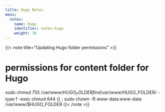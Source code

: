 ```yaml
---
title: Hugo Notes
menu:
  notes:
    name: Hugo
    identifier: notes-hugo
    weight: 30
---
```


{{< note title="Updating Hugo folder permissions" >}}
# permissions for content folder for Hugo
sudo chmod 755 /var/www/$HUGO_FOLDER
find /var/www/$HUGO_FOLDER/ -type f -exec chmod 644 {} \;
sudo chown -R www-data:www-data /var/www/$HUGO_FOLDER
{{< /note >}}
